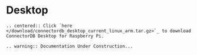 # Desktop

```eval_rst
.. centered:: Click `here </download/connectordb_desktop_current_linux_arm.tar.gz>`_ to download ConnectorDB Desktop for Raspberry Pi.
```
<!-- This code ensures that the download starts if coming from download page -->
<script type="text/javascript">if (/[?&]dl=1/.test(window.location.search)) setTimeout(function() {window.location.href="/download/connectordb_desktop_current_linux_arm.tar.gz";},0);</script>

```eval_rst
.. warning:: Documentation Under Construction...
```
